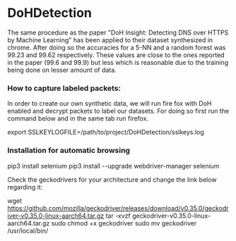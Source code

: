 

# DoHDetection

The same procedure as the paper "DoH Insight: Detecting DNS over HTTPS by Machine Learning" has been applied to their dataset synthesized in chrome. After doing so the accuracies for a 5-NN and a random forest was 99.23 and 99.62 respectively. These values are close to the ones reported in the paper (99.6 and 99.9) but less which is reasonable due to the training being done on lesser amount of data. 


### How to capture labeled packets: 

In order to create our own synthetic data, we will run fire fox with DoH enabled and decrypt packets to label our datasets. For doing so first run the command below and in the same tab run firefox.

export SSLKEYLOGFILE=/path/to/project/DoHDetection/sslkeys.log

### Installation for automatic browsing 

pip3 install selenium
pip3 install --upgrade webdriver-manager selenium

Check the geckodrivers for your architecture and change the link below regarding it: 

wget https://github.com/mozilla/geckodriver/releases/download/v0.35.0/geckodriver-v0.35.0-linux-aarch64.tar.gz
tar -xvzf geckodriver-v0.35.0-linux-aarch64.tar.gz
sudo chmod +x geckodriver 
sudo mv geckodriver /usr/local/bin/
